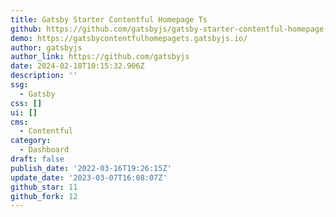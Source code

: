 ```yaml
---
title: Gatsby Starter Contentful Homepage Ts
github: https://github.com/gatsbyjs/gatsby-starter-contentful-homepage-ts
demo: https://gatsbycontentfulhomepagets.gatsbyjs.io/
author: gatsbyjs
author_link: https://github.com/gatsbyjs
date: 2024-02-18T10:15:32.906Z
description: ''
ssg:
  - Gatsby
css: []
ui: []
cms:
  - Contentful
category:
  - Dashboard
draft: false
publish_date: '2022-03-16T19:26:15Z'
update_date: '2023-03-07T16:08:07Z'
github_star: 11
github_fork: 12
---
```

